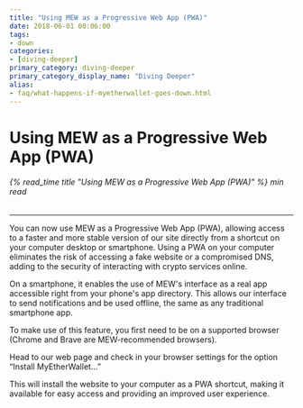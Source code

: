 ```yaml
---
title: "Using MEW as a Progressive Web App (PWA)"
date: 2018-06-01 00:06:00
tags:
- down
categories:
- [diving-deeper]
primary_category: diving-deeper
primary_category_display_name: "Diving Deeper"
alias:
- faq/what-happens-if-myetherwallet-goes-down.html
---
```


# **Using MEW as a Progressive Web App (PWA)**

###### {% read_time title "Using MEW as a Progressive Web App (PWA)" %} min read

* * *

You can now use MEW as a Progressive Web App (PWA), allowing access to a faster and more stable version of our site directly from a shortcut on your computer desktop or smartphone. Using a PWA on your computer eliminates the risk of accessing a fake website or a compromised DNS, adding to the security of interacting with crypto services online. 

On a smartphone, it enables the use of MEW's interface as a real app accessible right from your phone's app directory. This allows our interface to send notifications and be used offline, the same as any traditional smartphone app. 

To make use of this feature, you first need to be on a supported browser (Chrome and Brave are MEW-recommended browsers).

Head to our web page and check in your browser settings for the option “Install MyEtherWallet…”

This will install the website to your computer as a PWA shortcut, making it available for easy access and providing an improved user experience.
